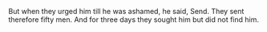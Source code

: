 But when they urged him till he was ashamed, he said, Send. They sent therefore fifty men. And for three days they sought him but did not find him.
